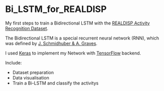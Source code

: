 # Bi_LSTM_for_REALDISP

My first steps to train a Bidirectional LSTM with the [REALDISP Activity Recognition Dataset](https://archive.ics.uci.edu/ml/datasets/REALDISP+Activity+Recognition+Dataset). 

The Bidirectional LSTM is a special recurrent neural network (RNN), which was defined by [J. Schmidhuber & A. Graves](http://www.sciencedirect.com/science/article/pii/S0893608005001206).

I used [Keras](https://keras.io/) to implement my Network with [TensorFlow](https://www.tensorflow.org/) backend. 

Include:
- Dataset preparation
- Data visualisation 
- Train a Bi-LSTM and classify the activitys 
